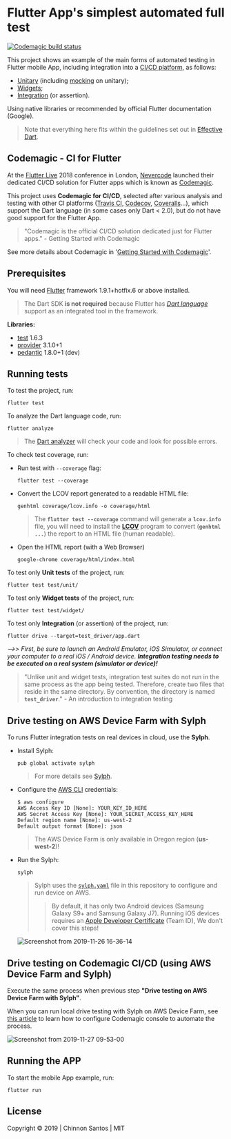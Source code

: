 # Flutter App's simplest automated full test

[![Codemagic build status](https://api.codemagic.io/apps/5ddbe31c011bc93c37050c9f/5ddbe31c011bc93c37050c9e/status_badge.svg)](https://codemagic.io/apps/5ddbe31c011bc93c37050c9f/5ddbe31c011bc93c37050c9e/latest_build)

This project shows an example of the main forms of automated testing in Flutter mobile App, including integration into a [CI/CD platform][], as follows:

- [Unitary][] (including [mocking][] on unitary);
- [Widgets][];
- [Integration][] (or assertion).

Using native libraries or recommended by official Flutter documentation (Google).

> Note that everything here fits within the guidelines set out in [Effective Dart][].

[CI/CD platform]: https://en.wikipedia.org/wiki/CI/CD
[Unitary]: https://flutter.dev/docs/cookbook/testing/unit/introduction
[mocking]: https://flutter.dev/docs/cookbook/testing/unit/mocking
[Widgets]: https://flutter.dev/docs/cookbook/testing/widget/introduction
[Integration]: https://flutter.dev/docs/cookbook/testing/integration/introduction
[Effective Dart]: https://www.dartlang.org/guides/language/effective-dart

## Codemagic - CI for Flutter

At the [Flutter Live][] 2018 conference in London, [Nevercode][] launched their dedicated CI/CD solution for Flutter apps which is known as [Codemagic][].

This project uses **Codemagic for CI/CD**, selected after various analysis and testing with other CI platforms ([Travis CI][], [Codecov][], [Coveralls][]...), which support the Dart language (in some cases only Dart < 2.0), but do not have good support for the Flutter App.

> "Codemagic is the official CI/CD solution dedicated just for Flutter apps."
> \- Getting Started with Codemagic

See more details about Codemagic in '[Getting Started with Codemagic]'.

[Flutter Live]: https://developers.google.com/events/flutter-live/
[Nevercode]: https://nevercode.io/
[Codemagic]: https://codemagic.io/
[Travis CI]: https://travis-ci.org/
[Codecov]: https://codecov.io/
[Coveralls]: https://coveralls.io/
[Getting Started with Codemagic]: https://blog.codemagic.io/getting-started-with-codemagic/

## Prerequisites

You will need [Flutter][] framework 1.9.1+hotfix.6 or above installed.

> The Dart SDK **is not required** because Flutter has _[Dart language][]_ support as an integrated tool in the framework.

[Flutter]: https://flutter.dev/
[Dart language]: https://dart.dev/

**Libraries:**

- [test][] 1.6.3
- [provider][] 3.1.0+1
- [pedantic][] 1.8.0+1 (dev)

[test]: https://pub.dev/packages/test
[provider]: https://pub.dev/packages/provider
[pedantic]: https://pub.dev/packages/pedantic

## Running tests

To test the project, run:

    flutter test

To analyze the Dart language code, run:

    flutter analyze

> The [Dart analyzer][] will check your code and look for possible errors.

[Dart analyzer]: https://flutter.dev/docs/testing/debugging#the-dart-analyzer

To check test coverage, run:

- Run test with `--coverage` flag:

      flutter test --coverage

- Convert the LCOV report generated to a readable HTML file:

      genhtml coverage/lcov.info -o coverage/html

  > The **`flutter test --coverage`** command will generate a **`lcov.info`** file, you will need to install the **[LCOV][]** program to convert (**`genhtml ...`**) the report to an HTML file (human readable).

- Open the HTML report (with a Web Browser)

      google-chrome coverage/html/index.html

[LCOV]: http://ltp.sourceforge.net/coverage/lcov.php

To test only **Unit tests** of the project, run:

    flutter test test/unit/

To test only **Widget tests** of the project, run:

    flutter test test/widget/

To test only **Integration** (or assertion) of the project, run:

    flutter drive --target=test_driver/app.dart

_-->> First, be sure to launch an Android Emulator, iOS Simulator, or connect your computer to a real iOS / Android device. **Integration testing needs to be executed on a real system (simulator or device)!**_

> "Unlike unit and widget tests, integration test suites do not run in the same process as the app being tested. Therefore, create two files that reside in the same directory. By convention, the directory is named **`test_driver`**."
> \- An introduction to integration testing

## Drive testing on AWS Device Farm with Sylph

To runs Flutter integration tests on real devices in cloud, use the **Sylph**.

- Install Sylph:

      pub global activate sylph

    > For more details see [Sylph][].

- Configure the [AWS CLI][] credentials:

      $ aws configure
      AWS Access Key ID [None]: YOUR_KEY_ID_HERE
      AWS Secret Access Key [None]: YOUR_SECRET_ACCESS_KEY_HERE
      Default region name [None]: us-west-2
      Default output format [None]: json

    > The AWS Device Farm is only available in Oregon region (**us-west-2**)!

- Run the Sylph:

      sylph

    > Sylph uses the [`sylph.yaml`][] file in this repository to configure and run device on AWS.
    >> By default, it has only two Android devices (Samsung Galaxy S9+ and Samsung Galaxy J7).
    >> Running iOS devices requires an [Apple Developer Certificate] (Team ID), We don't cover this steps!

  ![Screenshot from 2019-11-26 16-36-14](https://user-images.githubusercontent.com/3258293/69670720-47cb2300-1073-11ea-8035-1754d43ae395.png)

[Sylph]: https://github.com/mmcc007/sylph
[AWS CLI]: https://docs.aws.amazon.com/cli/latest/userguide/cli-chap-configure.html
[`sylph.yaml`]: https://github.com/chinnonsantos/full_testing_flutter/blob/master/sylph.yaml
[Apple Developer Certificate]: https://developer.apple.com/account/#/membership

## Drive testing on Codemagic CI/CD (using AWS Device Farm and Sylph)

Execute the same process when previous step **"Drive testing on AWS Device Farm with Sylph"**.

When you can run local drive testing with Sylph on AWS Device Farm, see [this article] to learn how to configure Codemagic console to automate the process.

![Screenshot from 2019-11-27 09-53-00](https://user-images.githubusercontent.com/3258293/69724965-d71c1900-10fb-11ea-870b-b6d3aab44e2b.png)

[this article]: https://blog.codemagic.io/flutter-ci-cd-with-codemagic-sylph-aws-device-farm/

## Running the APP

To start the mobile App example, run:

    flutter run

## License

Copyright © 2019 | Chinnon Santos | MIT
